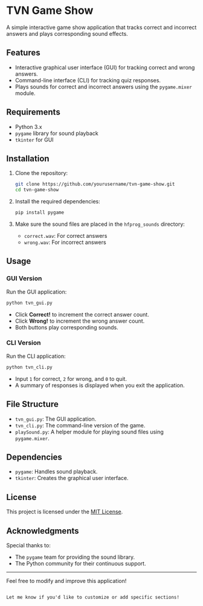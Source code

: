 # TVN Game Show

A simple interactive game show application that tracks correct and incorrect answers and plays corresponding sound effects.

## Features

- Interactive graphical user interface (GUI) for tracking correct and wrong answers.
- Command-line interface (CLI) for tracking quiz responses.
- Plays sounds for correct and incorrect answers using the `pygame.mixer` module.

## Requirements

- Python 3.x
- `pygame` library for sound playback
- `tkinter` for GUI

## Installation

1. Clone the repository:
   ```bash
   git clone https://github.com/yourusername/tvn-game-show.git
   cd tvn-game-show
   ```

2. Install the required dependencies:
   ```bash
   pip install pygame
   ```

3. Make sure the sound files are placed in the `hfprog_sounds` directory:
   - `correct.wav`: For correct answers
   - `wrong.wav`: For incorrect answers

## Usage

### GUI Version

Run the GUI application:
```bash
python tvn_gui.py
```

- Click **Correct!** to increment the correct answer count.
- Click **Wrong!** to increment the wrong answer count.
- Both buttons play corresponding sounds.

### CLI Version

Run the CLI application:
```bash
python tvn_cli.py
```

- Input `1` for correct, `2` for wrong, and `0` to quit.
- A summary of responses is displayed when you exit the application.

## File Structure

- `tvn_gui.py`: The GUI application.
- `tvn_cli.py`: The command-line version of the game.
- `playSound.py`: A helper module for playing sound files using `pygame.mixer`.

## Dependencies

- `pygame`: Handles sound playback.
- `tkinter`: Creates the graphical user interface.

## License

This project is licensed under the [MIT License](LICENSE).

## Acknowledgments

Special thanks to:
- The `pygame` team for providing the sound library.
- The Python community for their continuous support.

---

Feel free to modify and improve this application!
```

Let me know if you'd like to customize or add specific sections!
